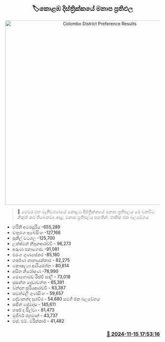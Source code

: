 <p align='center'><b><h2 align='center' title='Colombo District Preference Results'>🏷කොළඹ දිස්ත්‍රික්කයේ මනාප ප්‍රතිඵල</h2></b></p>
<p align='center'><img src='https://helakuru.sgp1.cdn.digitaloceanspaces.com/esana/images/lib/manapa-results.jpg' width='600' alt='Colombo District Preference Results'></p>

>📝 මෙවර මහ මැතිවරණයේ කොළඹ දිස්ත්‍රික්කයේ මනාප ප්‍රතිඵලය මේ වනවිට නිකුත් කර තිබෙනවා.
අදාළ මනාප ප්‍රතිඵලය පහතින්.
ජාතික ජන බලවේගය
* හරිනි අමරසූරිය -655,289
* චතුරංග අබේසිංහ -127,166
* සුනිල් වටගල -125,700
* ලක්ෂ්මන් නිපුනආරච්චි - 96,273
* අරුණ පනාගොඩ -91,081
* එරංග ගුණසේකර -85,180
* හර්ෂණ නානායක්කාර - 82,275
* කෞෂල්‍යා ආරියරත්න - 80,814
* අසිත නිරෝෂණ -78,990
* මොහොමඩ් රිස්වි සාලි - 73,018
* සුසන්ත දොඩාවත්ත - 65,391
* චන්දන සූරියආරච්චි - 63,387
* සමන්මලී ගුණසිංහ - 59,657
* දේවානන්ද සුරවීර - 54,680
සමගි ජන බලවේගය
* සජිත් ප්‍රේමදාස - 145,611
* හර්ෂ ද සිල්වා - 81,473
* මුජිබර් රහුමාන් - 43,737
* එස්. එම්. මරික්කාර් - 41,482


<h3 align='right'><a href='https://www.helakuru.lk/esana/p/105104/'>📅 2024-11-15 17:53:16</a></h3>
